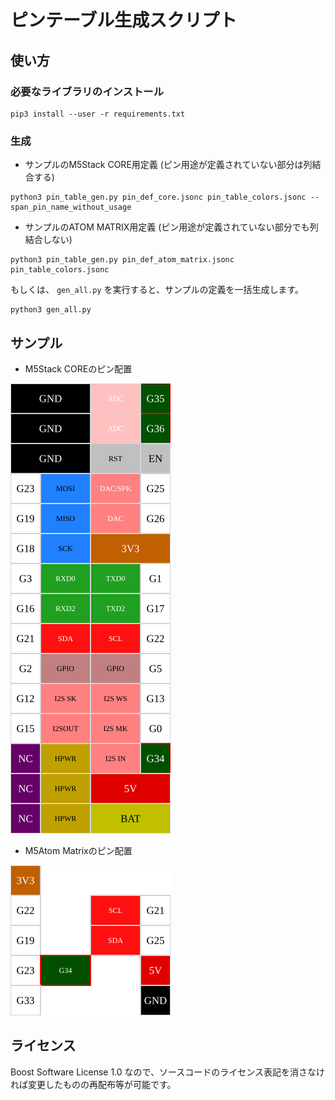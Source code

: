 # ピンテーブル生成スクリプト

## 使い方

### 必要なライブラリのインストール

```
pip3 install --user -r requirements.txt
```

### 生成 


* サンプルのM5Stack CORE用定義 (ピン用途が定義されていない部分は列結合する)

```
python3 pin_table_gen.py pin_def_core.jsonc pin_table_colors.jsonc --span_pin_name_without_usage
```

* サンプルのATOM MATRIX用定義 (ピン用途が定義されていない部分でも列結合しない)

```
python3 pin_table_gen.py pin_def_atom_matrix.jsonc pin_table_colors.jsonc
```

もしくは、 `gen_all.py` を実行すると、サンプルの定義を一括生成します。

```
python3 gen_all.py
```

## サンプル

* M5Stack COREのピン配置

![M5Stack CORE](outputs/pin_def_core_bus.svg)

* M5Atom Matrixのピン配置

![M5Atom Matrix](outputs/pin_def_atom_matrix.svg)


## ライセンス

Boost Software License 1.0 なので、ソースコードのライセンス表記を消さなければ変更したものの再配布等が可能です。
